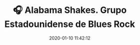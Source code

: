 ---
author_profile: false
title: "🎧 Alabama Shakes. Grupo Estadounidense de Blues Rock"
description: "🎧 Alabama Shakes. Grupo Estadounidense de Blues Rock"
excerpt: "🎧 Alabama Shakes. Grupo Estadounidense de Blues Rock"
header:
  video:
    id: playlist?list=PL1iKKG2InMPhpGrPAgpa9sevZRm7Cow8b
    provider: youtube
comments: true
date: 2020-01-10 11:42:12
tags:
- Rock Alternativo
categories:
- Música
sidebar:
- title: "📻 Gramola "
  nav: radio
---